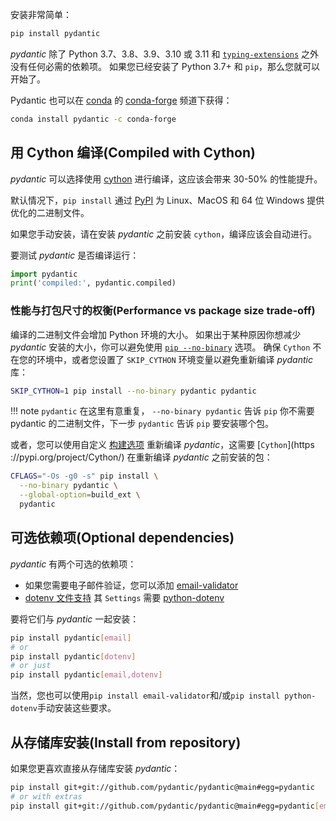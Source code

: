 安装非常简单：

```bash
pip install pydantic
```

*pydantic* 除了 Python 3.7、3.8、3.9、3.10 或 3.11 和 [`typing-extensions`](https://pypi.org/project/typing-extensions/) 之外没有任何必需的依赖项。 如果您已经安装了 Python 3.7+ 和 `pip`，那么您就可以开始了。

Pydantic 也可以在 [conda](https://www.anaconda.com) 的 [conda-forge](https://conda-forge.org) 频道下获得：

```bash
conda install pydantic -c conda-forge
```

## 用 Cython 编译(Compiled with Cython)

*pydantic* 可以选择使用 [cython](https://cython.org/) 进行编译，这应该会带来 30-50% 的性能提升。

默认情况下，`pip install` 通过 [PyPI](https://pypi.org/project/pydantic/#files) 为 Linux、MacOS 和 64 位 Windows 提供优化的二进制文件。

如果您手动安装，请在安装 *pydantic* 之前安装 `cython`，编译应该会自动进行。

要测试 *pydantic* 是否编译运行：

```py
import pydantic
print('compiled:', pydantic.compiled)
```

### 性能与打包尺寸的权衡(Performance vs package size trade-off)

编译的二进制文件会增加 Python 环境的大小。 如果出于某种原因你想减少 *pydantic* 安装的大小，你可以避免使用 [`pip --no-binary`](https://pip.pypa.io/en/stable/cli/pip_install/#install-no-binary) 选项。 确保 `Cython` 不在您的环境中，或者您设置了 `SKIP_CYTHON` 环境变量以避免重新编译 *pydantic* 库：

```bash
SKIP_CYTHON=1 pip install --no-binary pydantic pydantic
```

!!! note
    `pydantic` 在这里有意重复， `--no-binary pydantic` 告诉 `pip` 你不需要 pydantic 的二进制文件，下一步 `pydantic` 告诉 `pip` 要安装哪个包。

或者，您可以使用自定义 [构建选项](https://gcc.gnu.org/onlinedocs/gcc/Optimize-Options.html) 重新编译 *pydantic*，这需要 [`Cython`](https ://pypi.org/project/Cython/) 在重新编译 *pydantic* 之前安装的包：

```bash
CFLAGS="-Os -g0 -s" pip install \
  --no-binary pydantic \
  --global-option=build_ext \
  pydantic
```

## 可选依赖项(Optional dependencies)

*pydantic* 有两个可选的依赖项：

* 如果您需要电子邮件验证，您可以添加 [email-validator](https://github.com/JoshData/python-email-validator)
* [dotenv 文件支持](usage/settings.md#dotenv-env-support) 其 `Settings` 需要
  [python-dotenv](https://pypi.org/project/python-dotenv)

要将它们与 *pydantic* 一起安装：

```bash
pip install pydantic[email]
# or
pip install pydantic[dotenv]
# or just
pip install pydantic[email,dotenv]
```

当然，您也可以使用`pip install email-validator`和/或`pip install python-dotenv`手动安装这些要求。

## 从存储库安装(Install from repository)

如果您更喜欢直接从存储库安装 *pydantic*：

```bash
pip install git+git://github.com/pydantic/pydantic@main#egg=pydantic
# or with extras
pip install git+git://github.com/pydantic/pydantic@main#egg=pydantic[email,dotenv]
```
